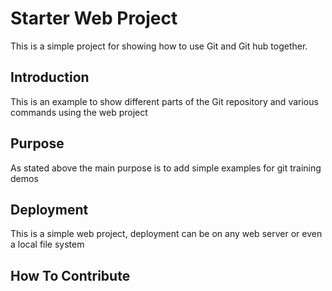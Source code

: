 # Starter Web Project

This is a simple project for showing how to 
use Git and Git hub together.

## Introduction

This is an example to show different parts
of the Git repository and various commands
using the web project 

## Purpose
As stated above the main purpose is to add
simple examples for git training demos

## Deployment
This is a simple web project, deployment can be on
 any web server or even a local file system

## How To Contribute